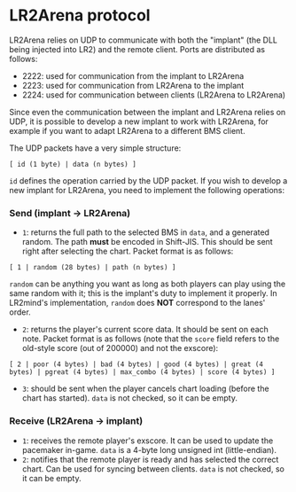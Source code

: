 # LR2Arena protocol

LR2Arena relies on UDP to communicate with both the "implant" (the DLL being injected into LR2) and the remote client. Ports are distributed as follows:
- 2222: used for communication from the implant to LR2Arena
- 2223: used for communication from LR2Arena to the implant
- 2224: used for communication between clients (LR2Arena to LR2Arena)

Since even the communication between the implant and LR2Arena relies on UDP, it is possible to develop a new implant to work with LR2Arena, for example if you want to adapt LR2Arena to a different BMS client.

The UDP packets have a very simple structure:
```
[ id (1 byte) | data (n bytes) ]
```
`id` defines the operation carried by the UDP packet.
If you wish to develop a new implant for LR2Arena, you need to implement the following operations:

### Send (implant -> LR2Arena)

- `1`: returns the full path to the selected BMS in `data`, and a generated random. The path **must** be encoded in Shift-JIS. This should be sent right after selecting the chart. Packet format is as follows:
```
[ 1 | random (28 bytes) | path (n bytes) ]
```
`random` can be anything you want as long as both players can play using the same random with it; this is the implant's duty to implement it properly. In LR2mind's implementation, `random` does **NOT** correspond to the lanes' order.
- `2`: returns the player's current score data. It should be sent on each note. Packet format is as follows (note that the `score` field refers to the old-style score (out of 200000) and not the exscore):
```
[ 2 | poor (4 bytes) | bad (4 bytes) | good (4 bytes) | great (4 bytes) | pgreat (4 bytes) | max_combo (4 bytes) | score (4 bytes) ]
```
- `3`: should be sent when the player cancels chart loading (before the chart has started). `data` is not checked, so it can be empty.

### Receive (LR2Arena -> implant)

- `1`: receives the remote player's exscore. It can be used to update the pacemaker in-game. `data` is a 4-byte long unsigned int (little-endian).
- `2`: notifies that the remote player is ready and has selected the correct chart. Can be used for syncing between clients. `data` is not checked, so it can be empty.

